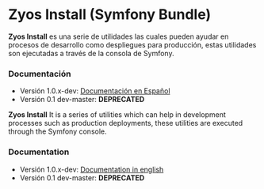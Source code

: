# Zyos Install (Symfony Bundle)

**Zyos Install** es una serie de utilidades las cuales pueden ayudar en procesos de desarrollo como despliegues para producción, estas utilidades son ejecutadas a través de la consola de Symfony.

### Documentación

- Versión 1.0.x-dev: [Documentación en Español](https://github.com/NeuralFramework/zyos_install/blob/1.0/docs/espanol_1.0.xdev.md) 
- Versión 0.1 dev-master: **DEPRECATED**


**Zyos Install** It is a series of utilities which can help in development processes such as production deployments, these utilities are executed through the Symfony console.

### Documentation

- Versión 1.0.x-dev: [Documentation in english](https://github.com/NeuralFramework/zyos_install/blob/1.0/docs/english_1.0.xdev.md) 
- Versión 0.1 dev-master: **DEPRECATED**

